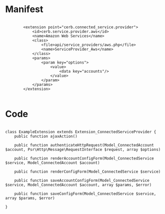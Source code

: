 # Manifest

<pre>
<code class="language-xml">
		&lt;extension point=&quot;cerb.connected_service.provider&quot;&gt;
			&lt;id&gt;cerb.service.provider.aws&lt;/id&gt;
			&lt;name&gt;Amazon Web Services&lt;/name&gt;
			&lt;class&gt;
				&lt;file&gt;api/service_providers/aws.php&lt;/file&gt;
				&lt;name&gt;ServiceProvider_Aws&lt;/name&gt;
			&lt;/class&gt;
			&lt;params&gt;
				&lt;param key=&quot;options&quot;&gt;
					&lt;value&gt;
						&lt;data key=&quot;accounts&quot;/&gt;
					&lt;/value&gt;
				&lt;/param&gt;
			&lt;/params&gt;
		&lt;/extension&gt;
</code>
</pre>

# Code

<pre>
<code class="language-php">
class ExampleExtension extends Extension_ConnectedServiceProvider {
	public function ajaxAction()

	public function authenticateHttpRequest(Model_ConnectedAccount $account, Psr\Http\Message\RequestInterface $request, array $options)

	public function renderAccountConfigForm(Model_ConnectedService $service, Model_ConnectedAccount $account)

	public function renderConfigForm(Model_ConnectedService $service)

	public function saveAccountConfigForm(Model_ConnectedService $service, Model_ConnectedAccount $account, array $params, $error)

	public function saveConfigForm(Model_ConnectedService $service, array $params, $error)

}
</code>
</pre>

